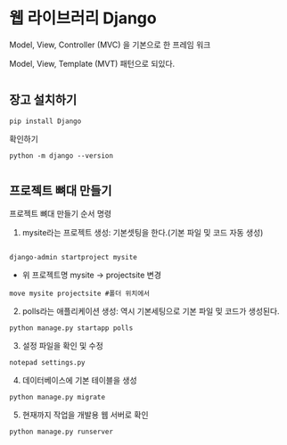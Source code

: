 # 웹 라이브러리 Django

Model, View, Controller
(MVC) 을 기본으로 한 프레임 워크

Model, View, Template
(MVT) 패턴으로 되있다.

#
## 장고 설치하기
```
pip install Django
```
확인하기
```
python -m django --version
```
#
## 프로젝트 뼈대 만들기
프로젝트 뼈대 만들기 순서 명령
1. mysite라는 프로젝트 생성:
기본셋팅을 한다.(기본 파일 밎 코드 자동 생성)
```

django-admin startproject mysite
```
- 위 프로젝트명 mysite -> projectsite 변경
```
move mysite projectsite #폴더 위치에서
```
2. polls라는 애플리케이션 생성: 역시 기본세팅으로 기본 파일 밎 코드가 생성된다.
```
python manage.py startapp polls
```
3. 설정 파일을 확인 및 수정
```
notepad settings.py
```
4. 데이터베이스에 기본 테이블을 생성
```
python manage.py migrate
```
5. 현재까지 작업을 개발용 웹 서버로 확인
```
python manage.py runserver
```
#
##